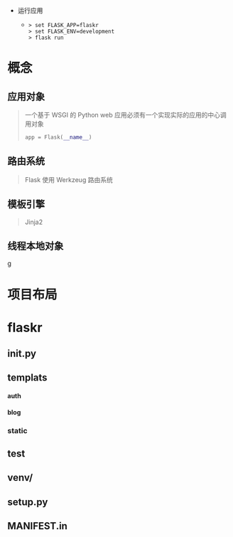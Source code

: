 - 运行应用

  - ```
    > set FLASK_APP=flaskr
    > set FLASK_ENV=development
    > flask run
    ```

# 概念

## 应用对象

> 一个基于 WSGI 的 Python web 应用必须有一个实现实际的应用的中心调用对象
>
> ```python
> app = Flask(__name__)
> ```



## 路由系统

> Flask 使用 Werkzeug 路由系统

## 模板引擎

> Jinja2

## 线程本地对象

g

# 项目布局

# flaskr

## __init__.py

## templats

#### auth

#### blog

### static

## test

## venv/

## setup.py

## MANIFEST.in












